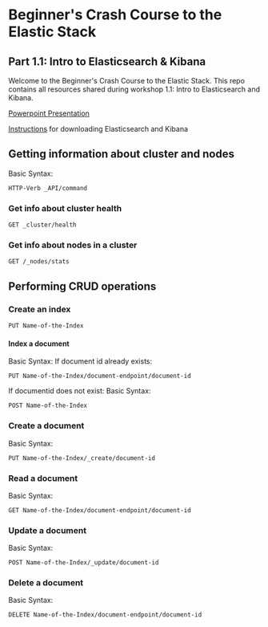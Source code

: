 # Beginner's Crash Course to the Elastic Stack
## Part 1.1: Intro to Elasticsearch & Kibana

Welcome to the Beginner's Crash Course to the Elastic Stack.
This repo contains all resources shared during workshop 1.1: Intro to Elasticsearch and Kibana.

[Powerpoint Presentation]()

[Instructions](https://dev.to/elastic/downloading-elasticsearch-and-kibana-macos-linux-and-windows-1mmo) for downloading Elasticsearch and Kibana

## Getting information about cluster and nodes
Basic Syntax: 
```
HTTP-Verb _API/command 
```
### Get info about cluster health
```
GET _cluster/health
```
### Get info about nodes in a cluster
```
GET /_nodes/stats
```
## Performing CRUD operations
### Create an index
```
PUT Name-of-the-Index
```
#### Index a document
Basic Syntax:
If document id already exists:
```
PUT Name-of-the-Index/document-endpoint/document-id
```
If documentid does not exist: 
Basic Syntax:
```
POST Name-of-the-Index
````
### Create a document 
Basic Syntax:
```
PUT Name-of-the-Index/_create/document-id
```
### Read a document 
Basic Syntax:
```
GET Name-of-the-Index/document-endpoint/document-id
```
### Update a document
Basic Syntax:
```
POST Name-of-the-Index/_update/document-id
```

### Delete a document

Basic Syntax:
```
DELETE Name-of-the-Index/document-endpoint/document-id
```
